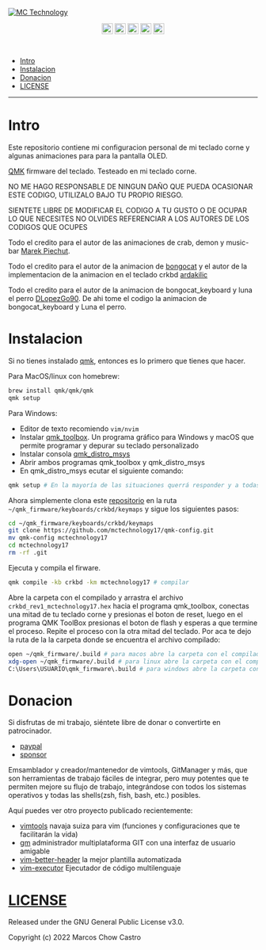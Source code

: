 [![MC Technology](https://github.com/mctechnology17/mctechnology17/blob/main/src/mctechnology_extendido.GIF)](https://www.youtube.com/channel/UC_mYh5PYPHBJ5YYUj8AIkcw)

<div align="center">

  [<img align="center" alt="MC Technology | YouTube" width="22px" src="https://github.com/mctechnology17/mctechnology17/blob/main/src/youtube.png" />][youtube]
  [<img align="center" alt="@mctechnology17 | Twitter" width="22px" src="https://github.com/mctechnology17/mctechnology17/blob/main/src/twitter.png" />][twitter]
  [<img align="center" alt="@mctechnology17 | Instagram" width="22px" src="https://github.com/mctechnology17/mctechnology17/blob/main/src/instagram.png" />][instagram]
  [<img align="center" alt="MC Technology17 | Facebook" width="22px" src="https://github.com/mctechnology17/mctechnology17/blob/main/src/facebook.png" />][facebook]
  [<img align="center" alt="@mctechnology17 | Reddit" width="22px" src="https://github.com/mctechnology17/mctechnology17/blob/main/src/reddit.png" />][reddit]

</div>
<br>

- [Intro](#Intro)
- [Instalacion](#Instalacion)
- [Donacion](#Donacion)
- [LICENSE](#LICENSE)

----

# Intro

Este repositorio contiene mi configuracion personal de mi teclado corne y algunas animaciones para para la pantalla OLED.

[QMK](https://github.com/qmk/qmk_firmware) firmware del teclado. Testeado en mi teclado corne.

NO ME HAGO RESPONSABLE DE NINGUN DAÑO QUE PUEDA OCASIONAR ESTE CODIGO, UTILIZALO
BAJO TU PROPIO RIESGO.

SIENTETE LIBRE DE MODIFICAR EL CODIGO A TU GUSTO O DE OCUPAR LO QUE NECESITES
NO OLVIDES REFERENCIAR A LOS AUTORES DE LOS CODIGOS QUE OCUPES

Todo el credito para el autor de las animaciones de crab, demon y music-bar
[Marek Piechut](https://github.com/marekpiechut/qmk-animations.git).

Todo el credito para el autor de la animacion de [bongocat](https://github.com/nwii/oledbongocat) y el
autor de la implementacion de la animacion en el teclado crkbd [ardakilic](https://github.com/qmk/qmk_firmware/tree/master/keyboards/crkbd/keymaps/ardakilic)

Todo el credito para el autor de la animacion de bongocat_keyboard y luna el perro [DLopezGo90](https://www.youtube.com/watch?v=XD8rC4zkc6Q&list=PLq8VOFVQEynRsCf92ElMUzynXF0p9LZ-0&index=10&ab_channel=DLopezGo90).
De ahi tome el codigo la animacion de bongocat_keyboard y Luna el perro.

# Instalacion
Si no tienes instalado [qmk](https://docs.qmk.fm/#/cli), entonces es lo primero que tienes que hacer.

Para MacOS/linux con homebrew:
```bash
brew install qmk/qmk/qmk
qmk setup
```

Para Windows:
 - Editor de texto recomiendo `vim/nvim`
 - Instalar [qmk_toolbox](https://github.com/qmk/qmk_toolbox/releases).
   Un programa gráfico para Windows y macOS que permite programar y depurar su teclado personalizado
 - Instalar consola [qmk_distro_msys](https://github.com/qmk/qmk_distro_msys/releases)
 - Abrir ambos programas qmk_toolbox y qmk_distro_msys
 - En qmk_distro_msys ecutar el siguiente comando:
```bash
qmk setup # En la mayoría de las situaciones querrá responder y a todas las indicaciones.
```

Ahora simplemente clona este [repositorio](https://github.com/mctechnology17/qmk-config.git) en la ruta `~/qmk_firmware/keyboards/crkbd/keymaps`
y sigue los siguientes pasos:

```bash
cd ~/qmk_firmware/keyboards/crkbd/keymaps
git clone https://github.com/mctechnology17/qmk-config.git
mv qmk-config mctechnology17
cd mctechnology17
rm -rf .git
```

Ejecuta y compila el firware.
```bash
qmk compile -kb crkbd -km mctechnology17 # compilar
```

Abre la carpeta con el compilado y arrastra el archivo `crkbd_rev1_mctechnology17.hex` hacia el programa qmk_toolbox,
conectas una mitad de tu teclado corne y presionas el boton de reset, luego en el programa QMK ToolBox presionas el
boton de flash y esperas a que termine el proceso. Repite el proceso con la otra mitad del teclado.
Por aca te dejo la ruta de la la carpeta donde se encuentra el archivo compilado:
```bash
open ~/qmk_firmware/.build # para macos abre la carpeta con el compilado
xdg-open ~/qmk_firmware/.build # para linux abre la carpeta con el compilado
C:\Users\USUARIO\qmk_firmware\.build # para windows abre la carpeta con el compilado
```

# Donacion
Si disfrutas de mi trabajo, siéntete libre de donar o convertirte en patrocinador.
- [paypal]
- [sponsor]

Emsamblador y creador/mantenedor de vimtools, GitManager y más,
que son herramientas de trabajo fáciles de integrar, pero muy potentes que te permiten
mejore su flujo de trabajo, integrándose con todos los sistemas operativos y todas las
shells(zsh, fish, bash, etc.) posibles.

Aquí puedes ver otro proyecto publicado recientemente:
- [vimtools] navaja suiza para vim (funciones y configuraciones que te facilitarán la vida)
- [gm] administrador multiplataforma GIT con una interfaz de usuario amigable
- [vim-better-header] la mejor plantilla automatizada
- [vim-executor] Ejecutador de código multilenguaje


# [LICENSE](LICENSE)

Released under the GNU General Public License v3.0.

Copyright (c) 2022 Marcos Chow Castro

[twitter]: https://twitter.com/mctechnology17
[youtube]: https://www.youtube.com/c/mctechnology17
[instagram]: https://www.instagram.com/mctechnology17/
[facebook]: https://m.facebook.com/mctechnology17/
[reddit]:https://www.reddit.com/user/mctechnology17

[vim-executor]: https://github.com/mctechnology17/vim-executor
[vim-better-header]: https://github.com/mctechnology17/vim-better-header
[gm]: https://github.com/mctechnology17/gm
[vimtools]: https://github.com/mctechnology17/vimtools
[jailbreakrepo]: https://mctechnology17.github.io/
[uiglitch]: https://repo.packix.com/package/com.mctechnology.uiglitch/
[uiswitches]: https://repo.packix.com/package/com.mctechnology.uiswitches/
[uibadge]: https://repo.packix.com/package/com.mctechnology.uibadge/
[youtuberepo]: https://github.com/mctechnology17/youtube_repo_mc_technology
[sponsor]: https://github.com/sponsors/mctechnology17
[paypal]: https://www.paypal.me/mctechnology17
[readline]: https://github.com/PowerShell/PSReadLine/blob/master/README.md
